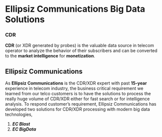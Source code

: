 # Ellipsiz Communications Big Data Solutions

### CDR
**CDR** (or XDR generated by probes) is the valuable data source in telecom operator to analyze the behavior of their subscribers and can be converted to the **market intelligence** for **monetization**.

## Ellipsiz Communications
As **Ellipsiz Communications** is the CDR/XDR expert with past **15-year** experience in telecom industry, the business critical requirement we learned from our telco customers is to have the solutions to process the really huge volume of CDR/XDR either for fast search or for intelligence analysis. To respond customer’s requirement, Ellipsiz Communications has developed two solutions for CDR/XDR processing with modern big data technologies, 
1. _**EC Blast**_
2. _**EC BigData**_
